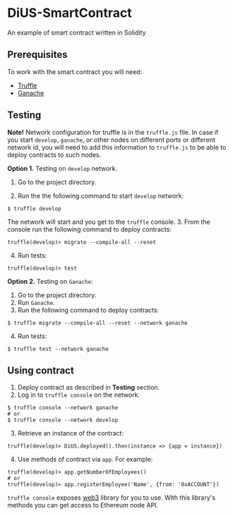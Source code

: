 # DiUS-SmartContract
An example of smart contract written in Solidity

## Prerequisites
To work with the smart contract you will need:
* [Truffle](http://truffleframework.com/)
* [Ganache](http://truffleframework.com/ganache/)

## Testing
__Note!__ Network configuration for truffle is in the `truffle.js` file.
In case if you start `develop`, `ganache`, or other nodes on different ports or different network id, you will need to add this information to `truffle.js` to be able to deploy contracts to such nodes.

__Option 1.__ Testing on `develop` network.  
1. Go to the project directory.

2. Run the the following command to start `develop` network:
```
$ truffle develop
```
The network will start and you get to the `truffle` console.
3. From the console run the following command to deploy contracts:
```
truffle(develop)> migrate --compile-all --reset
```
4. Run tests:
```
truffle(develop)> test
```

__Option 2.__ Testing on `Ganache`:
1. Go to the project directory.
2. Run `Ganache`.
3. Run the following command to deploy contracts:
```
$ truffle migrate --compile-all --reset --network ganache
```
4. Run tests:
```
$ truffle test --network ganache
```

## Using contract
1. Deploy contract as described in __Testing__ section.
2. Log in to `truffle console` on the network:
```
$ truffle console --network ganache
# or
$ truffle console --network develop
```
3. Retrieve an instance of the contract:
```
truffle(develop)> DiUS.deployed().then(instance => {app = instance})
```
4. Use methods of contract via `app`. For example:
```
truffle(develop)> app.getNumberOfEmployees()
# or
truffle(develop)> app.registerEmployee('Name', {from: '0xACCOUNT'})
```

`truffle console` exposes [web3](https://github.com/ethereum/web3.js/) library for you to use. With this library's methods you can get access to Ethereum node API.

